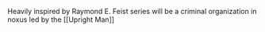 Heavily inspired by Raymond E. Feist series will be a criminal organization in noxus led by the [[Upright Man]]